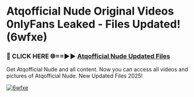 # Atqofficial Nude Original Videos 0nlyFans Leaked - Files Updated! (6wfxe)

<h3>🔴 CLICK HERE 🌐==►► <a href="https://tinyurl.com/y5r63du9" rel="nofollow">Atqofficial Nude Updated Files</a></h3>

Get Atqofficial Nude and all content. Now you can access all videos and pictures of Atqofficial Nude. New Updated Files 2025!

[![6wfxe](https://i.imgur.com/UVo9nyh.gif)](https://tinyurl.com/y5r63du9)